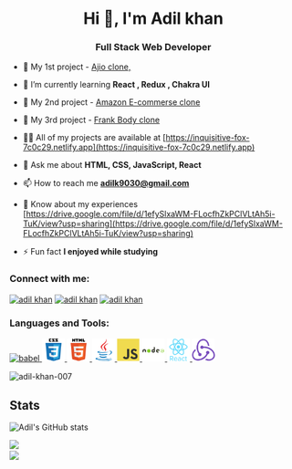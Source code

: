 
<h1 align="center">Hi 👋, I'm Adil khan</h1>
<h3 align="center">Full Stack Web Developer</h3>

- 🔭 My 1st project - [Ajio clone,](https://poetic-daifuku-104d25.netlify.app/)

- 🌱 I’m currently learning **React , Redux , Chakra UI**

- 👯 My 2nd project - [Amazon E-commerse clone](https://constweek2-amazon.netlify.app/)

- 🤝 My 3rd project - [Frank Body clone](https://darling-sorbet-a495bc.netlify.app/)

- 👨‍💻 All of my projects are available at [https://inquisitive-fox-7c0c29.netlify.app](https://inquisitive-fox-7c0c29.netlify.app)

- 💬 Ask me about **HTML, CSS, JavaScript, React**

- 📫 How to reach me **adilk9030@gmail.com**

- 📄 Know about my experiences [https://drive.google.com/file/d/1efySlxaWM-FLocfhZkPClVLtAh5i-TuK/view?usp=sharing](https://drive.google.com/file/d/1efySlxaWM-FLocfhZkPClVLtAh5i-TuK/view?usp=sharing)

- ⚡ Fun fact **I enjoyed while studying**

<h3 align="left">Connect with me:</h3>
<p align="left">
<a href="https://www.linkedin.com/in/adil-khan-7a0526255/" target="_blank"><img align="center" src="https://raw.githubusercontent.com/rahuldkjain/github-profile-readme-generator/master/src/images/icons/Social/linked-in-alt.svg" alt="adil khan" height="30" width="40" /></a>
<a href="https://codesandbox.com/adil khan" target="_blank"><img align="center" src="https://raw.githubusercontent.com/rahuldkjain/github-profile-readme-generator/master/src/images/icons/Social/codesandbox.svg" alt="adil khan" height="30" width="40" /></a>
<a href="https://fb.com/adil khan" target="_blank"><img align="center" src="https://raw.githubusercontent.com/rahuldkjain/github-profile-readme-generator/master/src/images/icons/Social/facebook.svg" alt="adil khan" height="30" width="40" /></a>
</p>

<h3 align="left">Languages and Tools:</h3>
<p align="left"> <a href="https://babeljs.io/" target="_blank" rel="noreferrer"> <img src="https://www.vectorlogo.zone/logos/babeljs/babeljs-icon.svg" alt="babel" width="40" height="40"/> </a> <a href="https://www.w3schools.com/css/" target="_blank" rel="noreferrer"> <img src="https://raw.githubusercontent.com/devicons/devicon/master/icons/css3/css3-original-wordmark.svg" alt="css3" width="40" height="40"/> </a> <a href="https://www.w3.org/html/" target="_blank" rel="noreferrer"> <img src="https://raw.githubusercontent.com/devicons/devicon/master/icons/html5/html5-original-wordmark.svg" alt="html5" width="40" height="40"/> </a> <a href="https://www.java.com" target="_blank" rel="noreferrer"> <img src="https://raw.githubusercontent.com/devicons/devicon/master/icons/java/java-original.svg" alt="java" width="40" height="40"/> </a> <a href="https://developer.mozilla.org/en-US/docs/Web/JavaScript" target="_blank" rel="noreferrer"> <img src="https://raw.githubusercontent.com/devicons/devicon/master/icons/javascript/javascript-original.svg" alt="javascript" width="40" height="40"/> </a> <a href="https://nodejs.org" target="_blank" rel="noreferrer"> <img src="https://raw.githubusercontent.com/devicons/devicon/master/icons/nodejs/nodejs-original-wordmark.svg" alt="nodejs" width="40" height="40"/> </a> <a href="https://reactjs.org/" target="_blank" rel="noreferrer"> <img src="https://raw.githubusercontent.com/devicons/devicon/master/icons/react/react-original-wordmark.svg" alt="react" width="40" height="40"/> </a> <a href="https://redux.js.org" target="_blank" rel="noreferrer"> <img src="https://raw.githubusercontent.com/devicons/devicon/master/icons/redux/redux-original.svg" alt="redux" width="40" height="40"/> </a> </p>

<p><img align="center" src="https://github-readme-stats.vercel.app/api/top-langs?username=adil-khan-007&show_icons=true&locale=en&layout=compact" alt="adil-khan-007" /></p>

<!--
**Adil-khan-007/Adil-khan-007** is a ✨ _special_ ✨ repository because its `README.md` (this file) appears on your GitHub profile.

Here are some ideas to get you started:

- 🔭 I’m currently working on ...
- 🌱 I’m currently learning ...
- 👯 I’m looking to collaborate on ...
- 🤔 I’m looking for help with ...
- 💬 Ask me about ...
- 📫 How to reach me: ...
- 😄 Pronouns: ...
- ⚡ Fun fact: ...
-->


<div align='left'>
  <h2>Stats</h2>
</div>

 
  ![Adil's GitHub stats](https://github-readme-stats-eight-theta.vercel.app/api?username=Adil-khan-007&show_icons=true&theme=light&include_all_commits=true&count_private=true)
  <div>
       <a href="https://github.com/Adil-khan-007">
           <img width={{base : '250px', md : '480px', lg : '500px'}} src="https://github-readme-streak-stats.herokuapp.com/?user=Adil-khan-007&show_icons=true&count_private=true&border=white"/></a>
   </div>
  
 <div>
    <a href="https://github.com/Adil-khan-007">
       <img width={{base : '250px', md : '260px', lg : '350px'}} src='https://github-readme-stats-eight-theta.vercel.app/api/top-langs/?username=Adil-khan-007&layout=compact&langs_count=5&theme=light'/></a>
  </div>
